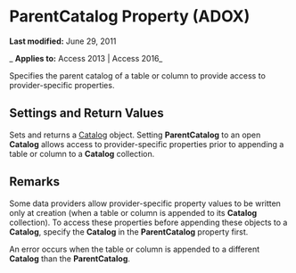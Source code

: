 
# ParentCatalog Property (ADOX)

 **Last modified:** June 29, 2011

 _ **Applies to:** Access 2013 | Access 2016_



Specifies the parent catalog of a table or column to provide access to provider-specific properties.

## Settings and Return Values

Sets and returns a [Catalog](d9e8d94b-9161-3eb6-abaf-00d1244d1f2d.md) object. Setting **ParentCatalog** to an open **Catalog** allows access to provider-specific properties prior to appending a table or column to a **Catalog** collection.


## Remarks

Some data providers allow provider-specific property values to be written only at creation (when a table or column is appended to its  **Catalog** collection). To access these properties before appending these objects to a **Catalog**, specify the **Catalog** in the **ParentCatalog** property first.

An error occurs when the table or column is appended to a different  **Catalog** than the **ParentCatalog**.

